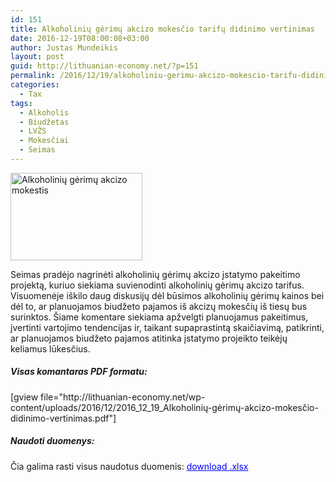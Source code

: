 ```yaml
---
id: 151
title: Alkoholinių gėrimų akcizo mokesčio tarifų didinimo vertinimas
date: 2016-12-19T08:00:08+03:00
author: Justas Mundeikis
layout: post
guid: http://lithuanian-economy.net/?p=151
permalink: /2016/12/19/alkoholiniu-gerimu-akcizo-mokescio-tarifu-didinimo-vertinimas/
categories:
  - Tax
tags:
  - Alkoholis
  - Biudžetas
  - LVŽS
  - Mokesčiai
  - Seimas
---
```

<img class="alignleft" src="http://res.freestockphotos.biz/pictures/8/8199-euro-coins-and-bills-isolated-on-a-white-background-pv.jpg" alt="Alkoholinių gėrimų akcizo mokestis" width="211" height="140" />

Seimas pradėjo nagrinėti alkoholinių gėrimų akcizo įstatymo pakeitimo projektą, kuriuo siekiama suvienodinti alkoholinių gėrimų akcizo tarifus. Visuomenėje iškilo daug diskusijų dėl būsimos alkoholinių gėrimų kainos bei dėl to, ar planuojamos biudžeto pajamos iš akcizų mokesčių iš tiesų bus surinktos.
Šiame komentare siekiama apžvelgti planuojamus pakeitimus, įvertinti vartojimo tendencijas ir, taikant supaprastintą skaičiavimą, patikrinti, ar planuojamos biudžeto pajamos atitinka įstatymo projeikto teikėjų keliamus lūkesčius.<!--more-->
<h5>Visas komantaras PDF formatu:</h5>
[gview file="http://lithuanian-economy.net/wp-content/uploads/2016/12/2016_12_19_Alkoholinių-gėrimų-akcizo-mokesčio-didinimo-vertinimas.pdf"]
<h5>Naudoti duomenys:</h5>
Čia galima rasti visus naudotus duomenis: <span style="color: #0000ff;"><a style="color: #0000ff;" href="http://lithuanian-economy.net/2016/12/19/alkoholiniu-gerimu-akcizo-mokescio-tarifu-didinimo-vertinimas/lenteles/" rel="attachment wp-att-154">download .xlsx</a></span>